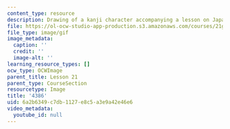 ```yaml
---
content_type: resource
description: Drawing of a kanji character accompanying a lesson on Japanese.
file: https://ol-ocw-studio-app-production.s3.amazonaws.com/courses/21g-504-japanese-iv-spring-2009/6a2b6349c7db1127e8c5a3e9a42e46e6_4386.gif
file_type: image/gif
image_metadata:
  caption: ''
  credit: ''
  image-alt: ''
learning_resource_types: []
ocw_type: OCWImage
parent_title: Lesson 21
parent_type: CourseSection
resourcetype: Image
title: '4386'
uid: 6a2b6349-c7db-1127-e8c5-a3e9a42e46e6
video_metadata:
  youtube_id: null
---
```

